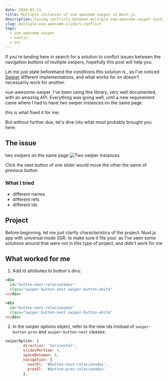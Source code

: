 ```yaml
---
date: 2020-03-11
title: Multiple instances of vue-awesome-swiper in Nuxt.js
description: Fixing conflicts between multiple vue-awesome-swiper instances in Nuxt.js
slug: multiple-vue-awesome-sliders-conflict
tags:
  - vue-awesome-swiper
  - nuxtjs
  - ssr
---
```


If you're landing here in search for a solution to conflict issues between the
navigation buttons of multiple swipers, hopefully this post will help you.

Let me just state beforehand the conditions this solution is , as I've noticed
[Swiper](https://swiperjs.com/) different implementations, and what works for on
doesn't necessarily work for another.

vue-awesome-swiper. I've been using this library, very well documented, with an
amazing API. Everything was going well, until a new requirement came where I had
to have two swiper instances on the same page.

this is what fixed it for me:

But without further due, let's dive into what most probably brought you here:

## The issue

two swipers on the same page
![Two swiper instances](/img/articles/2020-03-11-two-instances.png)

Click the next button of one slider would move the other
the same of previous button

### What I tried

- different names
- different refs
- different ids

## Project

Before beginning, let me just clarify characteristics of the project.
Nuxt.js app with universal mode SSR. to make sure it fits your.
as I've seen some solutions around that were not in this type of project,
and didn't work for me

## What worked for me

1. Add id attributes to button's divs:

```html
<div
  id="button-next-relacionados"
  class="swiper-button-next swiper-button-white"
></div>
```

```html
<div
  id="button-next-relacionados"
  class="swiper-button-next swiper-button-white"
></div>
```

2. In the swiper options object, refer to the new ids instead of `swiper-button-prev` and `swiper-button-next` classes:

```js
swiperOption: {
        direction: 'horizontal',
        slidesPerView: 4,
        spaceBetween: 6,
        navigation: {
          nextEl: '#button-next-relacionados',
          prevEl: '#button-prev-relacionados'
        },
```
